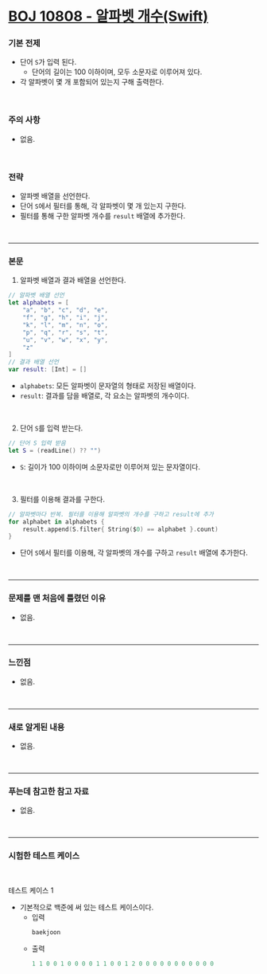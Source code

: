 # [BOJ 10808 - 알파벳 개수(Swift)](https://www.acmicpc.net/problem/10808)

### 기본 전제<br/>
 - 단어 `S`가 입력 된다.<br/>
    - 단어의 길이는 100 이하이며, 모두 소문자로 이루어져 있다.<br/>
 - 각 알파벳이 몇 개 포함되어 있는지 구해 출력한다.<br/>
<br/>

### 주의 사항<br/>
 - 없음.<br/>
<br/>

### 전략<br/>
 - 알파벳 배열을 선언한다.<br/>
 - 단어 `S`에서 필터를 통해, 각 알파벳이 몇 개 있는지 구한다.<br/>
 - 필터를 통해 구한 알파벳 개수를 `result` 배열에 추가한다.<br/>
<br/>

---
### 본문<br/>

1. 알파벳 배열과 결과 배열을 선언한다.<br/>
```Swift
// 알파벳 배열 선언
let alphabets = [
    "a", "b", "c", "d", "e",
    "f", "g", "h", "i", "j",
    "k", "l", "m", "n", "o",
    "p", "q", "r", "s", "t",
    "u", "v", "w", "x", "y",
    "z"
]
// 결과 배열 선언
var result: [Int] = []
```
 - `alphabets`: 모든 알파벳이 문자열의 형태로 저장된 배열이다.<br/>
 - `result`: 결과를 담을 배열로, 각 요소는 알파벳의 개수이다.<br/>
 <br/>
 
2. 단어 `S`를 입력 받는다.<br/>
```Swift
// 단어 S 입력 받음
let S = (readLine() ?? "")
```
 - `S`: 길이가 100 이하이며 소문자로만 이루어져 있는 문자열이다.<br/>
<br/>

3. 필터를 이용해 결과를 구한다.<br/>
```Swift
// 알파벳마다 반복. 필터를 이용해 알파벳의 개수를 구하고 result에 추가
for alphabet in alphabets {
    result.append(S.filter{ String($0) == alphabet }.count)
}
```
 - 단어 `S`에서 필터를 이용해, 각 알파벳의 개수를 구하고 `result` 배열에 추가한다.<br/>
<br/>

---
### 문제를 맨 처음에 틀렸던 이유<br/>
- 없음.<br/>
<br/>

---
### 느낀점<br/>
- 없음.<br/>
<br/>

---
### 새로 알게된 내용<br/>
- 없음.<br/>
<br/>

--- 
### 푸는데 참고한 참고 자료<br/>
- 없음.<br/>
<br/>

---
### 시험한 테스트 케이스
<br/>

테스트 케이스 1<br/>
- 기본적으로 백준에 써 있는 테스트 케이스이다.<br/>
    - 입력
        ```Swift
        baekjoon
        ```
    - 출력
        ```Swift
        1 1 0 0 1 0 0 0 0 1 1 0 0 1 2 0 0 0 0 0 0 0 0 0 0 0
        ```
<br/>
